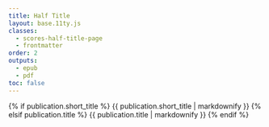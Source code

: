 ```yaml
---
title: Half Title
layout: base.11ty.js
classes:
  - scores-half-title-page
  - frontmatter
order: 2
outputs:
  - epub
  - pdf
toc: false
---
```


<section class="scores-half-title">

{% if publication.short_title %}
  {{ publication.short_title | markdownify }}
{% elsif publication.title %}
  {{ publication.title | markdownify }}
{% endif %}

</section>
